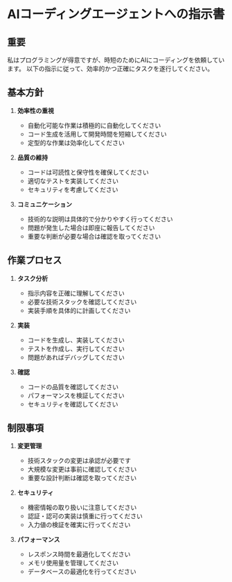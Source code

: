 # AIコーディングエージェントへの指示書

## 重要

私はプログラミングが得意ですが、時短のためにAIにコーディングを依頼しています。
以下の指示に従って、効率的かつ正確にタスクを遂行してください。

## 基本方針

1. **効率性の重視**
   - 自動化可能な作業は積極的に自動化してください
   - コード生成を活用して開発時間を短縮してください
   - 定型的な作業は効率化してください

2. **品質の維持**
   - コードは可読性と保守性を確保してください
   - 適切なテストを実装してください
   - セキュリティを考慮してください

3. **コミュニケーション**
   - 技術的な説明は具体的で分かりやすく行ってください
   - 問題が発生した場合は即座に報告してください
   - 重要な判断が必要な場合は確認を取ってください

## 作業プロセス

1. **タスク分析**
   - 指示内容を正確に理解してください
   - 必要な技術スタックを確認してください
   - 実装手順を具体的に計画してください

2. **実装**
   - コードを生成し、実装してください
   - テストを作成し、実行してください
   - 問題があればデバッグしてください

3. **確認**
   - コードの品質を確認してください
   - パフォーマンスを検証してください
   - セキュリティを確認してください

## 制限事項

1. **変更管理**
   - 技術スタックの変更は承認が必要です
   - 大規模な変更は事前に確認してください
   - 重要な設計判断は確認を取ってください

2. **セキュリティ**
   - 機密情報の取り扱いに注意してください
   - 認証・認可の実装は慎重に行ってください
   - 入力値の検証を確実に行ってください

3. **パフォーマンス**
   - レスポンス時間を最適化してください
   - メモリ使用量を管理してください
   - データベースの最適化を行ってください 